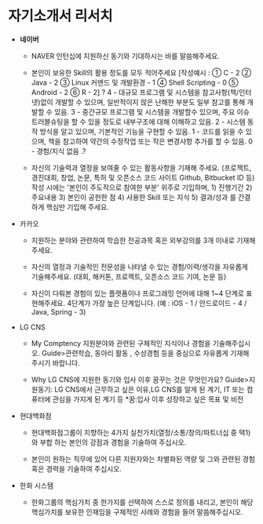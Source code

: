 # 자기소개서 리서치

+ __네이버__
    
    
    + NAVER 인턴십에 지원하신 동기와 기대하시는 바를 말씀해주세요.

    + 본인이 보유한 Skill의 활용 정도를 모두 적어주세요 [작성예시 : ① C - 2 ② Java - 2 ③ Linux 커맨드 및 개발환경 - 1 ④ Shell Scripting - 0 ⑤ Android - 2 ⑥ R - 2] ? 4 - 대규모 프로그램 및 시스템을 참고사항(책/인터넷)없이 개발할 수 있으며, 일반적이지 않은 난해한 부분도 일부 참고를 통해 개발할 수 있음. 3 - 중간규모 프로그램 및 시스템을 개발할수 있으며, 주요 이슈 트러블슈팅을 할 수 있을 정도로 내부구조에 대해 이해하고 있음. 2 - 시스템 동작 방식을 알고 있으며, 기본적인 기능을 구현할 수 있음. 1 - 코드를 읽을 수 있으며, 책을 참고하여 약간의 수정작업 또는 작은 변경사항 추가를 할 수 있음. 0 - 경험/지식 없음 .?

    + 자신의 기술력과 열정을 보여줄 수 있는 활동사항을 기재해 주세요. (프로젝트, 경진대회, 창업, 논문, 특허 및 오픈소스 코드 사이트 Github, Bitbucket ID 등) 작성 시에는 '본인이 주도적으로 참여한 부분' 위주로 기입하며, 1) 진행기간 2) 주요내용 3) 본인이 공헌한 점 4) 사용한 Skill 또는 지식 5) 결과/성과 를 간결하게 핵심만 기입해 주세요.

+ 카카오

    + 지원하는 분야와 관련하여 학습한 전공과목 혹은 외부강의를 3개 이내로 기재해주세요.

    + 자신의 열정과 기술적인 전문성을 나타낼 수 있는 경험/이력/생각을 자유롭게 기술해주세요. (대회, 해커톤, 프로젝트, 오픈소스 코드 기여, 논문 등)

    + 자신이 다뤄본 경험이 있는 플랫폼이나 프로그래밍 언어에 대해 1~4 단계로 표현해주세요. 4단계가 가장 높은 단계입니다. (예 : iOS - 1 / 안드로이드 - 4 / Java, Spring - 3)


+ LG CNS

    + My Comptency 지원분야와 관련된 구체적인 지식이나 경험을 기술해주십시오.
          Guide>관련학습, 동아리 활동 , 수상경험 등을 중심으로 자유롭게 기재해 주시기 바랍니다.

    +  Why LG CNS에 지원한 동기와 입사 이후 꿈꾸는 것은 무엇인가요? Guide>지원동기:
        LG CNS에서 근무하고 싶은 이유,LG CNS를 알게 된 계기, IT 또는 컴퓨터에 관심을 가지게 된 계기 등 *꿈:입사 이후 성장하고 싶은 목표 및 비전


+ 현대백화점

    + 현대백화점그룹이 지향하는 4가지 실천가치(열정/소통/창의/파트너십 중 택1)와 부합 하는 본인의 강점과 경험을 기술하여 주십시오.

    + 본인이 원하는 직무에 있어 다른 지원자와는 차별화된 역량 및 그와 관련된 경험 혹은 경력을 기술하여 주십시오.

+ 한화 시스템

    + 한화그룹의 핵심가치 중 한가지를 선택하여 스스로 정의를 내리고, 본인이 해당 핵심가치를 보유한 인재임을 구체적인 사례와 경험을 들어 말씀해주십시오.
